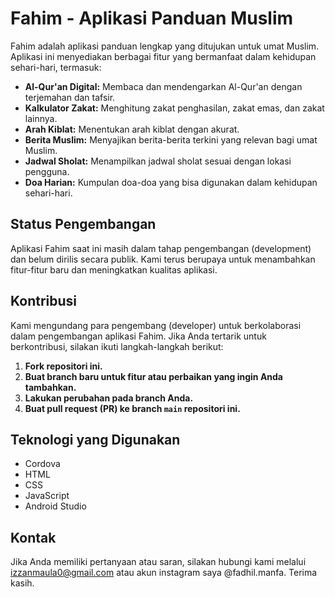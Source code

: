 # Fahim - Aplikasi Panduan Muslim

Fahim adalah aplikasi panduan lengkap yang ditujukan untuk umat Muslim. Aplikasi ini menyediakan berbagai fitur yang bermanfaat dalam kehidupan sehari-hari, termasuk:

* **Al-Qur'an Digital:** Membaca dan mendengarkan Al-Qur'an dengan terjemahan dan tafsir.
* **Kalkulator Zakat:** Menghitung zakat penghasilan, zakat emas, dan zakat lainnya.
* **Arah Kiblat:** Menentukan arah kiblat dengan akurat.
* **Berita Muslim:** Menyajikan berita-berita terkini yang relevan bagi umat Muslim.
* **Jadwal Sholat:** Menampilkan jadwal sholat sesuai dengan lokasi pengguna.
* **Doa Harian:** Kumpulan doa-doa yang bisa digunakan dalam kehidupan sehari-hari.

## Status Pengembangan

Aplikasi Fahim saat ini masih dalam tahap pengembangan (development) dan belum dirilis secara publik. Kami terus berupaya untuk menambahkan fitur-fitur baru dan meningkatkan kualitas aplikasi.

## Kontribusi

Kami mengundang para pengembang (developer) untuk berkolaborasi dalam pengembangan aplikasi Fahim. Jika Anda tertarik untuk berkontribusi, silakan ikuti langkah-langkah berikut:

1.  **Fork repositori ini.**
2.  **Buat branch baru untuk fitur atau perbaikan yang ingin Anda tambahkan.**
3.  **Lakukan perubahan pada branch Anda.**
4.  **Buat pull request (PR) ke branch `main` repositori ini.**

## Teknologi yang Digunakan

* Cordova
* HTML
* CSS
* JavaScript
* Android Studio

## Kontak

Jika Anda memiliki pertanyaan atau saran, silakan hubungi kami melalui izzanmaula0@gmail.com atau akun instagram saya @fadhil.manfa.
Terima kasih.